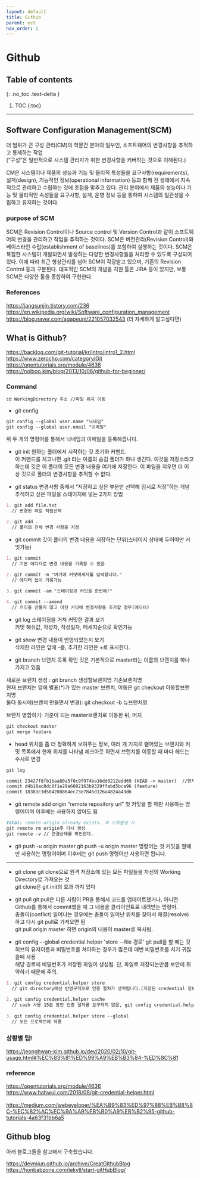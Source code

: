 ```yaml
---
layout: default
title: Github
parent: ect
nav_order: 1
---
```


# Github

## Table of contents
{: .no_toc .text-delta }

1. TOC
{:toc}

---

## Software Configuration Management(SCM)
더 범위가 큰 구성 관리(CM)의 학문간 분야의 일부인, 소프트웨어의 변경사항을 추적하고 통제하는 작업 <br>
(“구성”은 일반적으로 시스템 관리자가 취한 변경사항을 커버하는 것으로 이해된다.)

CM은 시스템이나 제품의 성능과 기능 및 물리적 특성들을 요구사항(requirements), 설계(design), 기능적인 정보(operational information) 등과 함께 전 생애에서 지속적으로 관리하고 수립하는 것에 초점을 맞추고 있다. 관리 분야에서 제품의 성능이나 기능 및 물리적인 속성들을 요구사항, 설계, 운영 정보 등을 통하여 시스템의 일관성을 수립하고 유지하는 것이다.

### purpose of SCM
SCM은 Revision Control이나 Source control 및 Version Control과 같이 소프트웨어의 변경을 관리하고 작업을 추적하는 것이다. SCM은 버전관리(Revision Control)와 베이스라인 수립(establishment of baselines)를 포함하여 실행하는 것이다. SCM은 복잡한 시스템이 개발되면서 발생하는 다양한 변경사항들을 처리할 수 있도록 구성되어 있다. 이에 따라 최근 형상관리를 넘어 SCM이 각광받고 있으며, 기존의 Revision Control 등과 구분된다. 대표적인 SCM의 개념을 지원 툴은 JIRA 등이 있지만, 보통 SCM은 다양한 툴을 종합하여 구현한다.

### References
https://jangsunjin.tistory.com/236
https://en.wikipedia.org/wiki/Software_configuration_management
https://blog.naver.com/agapeuni/221057032543 (더 자세하게 알고싶다면)

## What is Github?

https://backlog.com/git-tutorial/kr/intro/intro1_2.html<br>
https://www.zerocho.com/category/Git
https://opentutorials.org/module/4636
https://nolboo.kim/blog/2013/10/06/github-for-beginner/



### Command

```markdown
cd WorkingDirectory 주소 //파일 위치 이동
```

- git config
```markdown
git config --global user.name "닉네임"
git config --global user.email "이메일"
```
위 두 개의 명령어를 통해서 닉네임과 이메일을 등록해줍니다.

- git init
원하는 폴더에서 시작하는 깃 초기화 커맨드.<br> 
이 커맨드를 치고나면 .git 라는 이름의 숨김 폴더가 하나 생긴다. 이것을 저장소라고 하는데 깃은 이 폴더의 모든 변경 내용을 여기에 저장한다. 이 파일을 지우면 더 이상 깃으로 폴더의 변경사항을 추적할 수 없다.

- git status
변경사항 중에서 “저장하고 싶은 부분만 선택해 임시로 저장”하는 개념<br>
추적하고 싶은 파일을 스테이지에 넣는 2가지 방법
```markdown
1. git add file.txt
  // 변경된 파일 직접선택

2. git add .
  // 폴더의 전체 변경 사항을 지정
```

- git commit
깃이 폴더의 변경 내용을 저장하는 단위(스테이지 상태에 두어야만 커밋가능)

```markdown
1. git commit
  // 기본 에디터로 변경 내용을 기록할 수 있음

2. git commit -m "여기에 커밋메세지를 입력합니다."
  // 에디터 없이 기록가능
  
3. git commit -am "스태이징과 커밋을 한번에!"

4. git commit --amend
  // 커밋을 만들지 않고 이전 커밋에 변경사항을 추가할 경우(에디터)
```

- git log
스테이징을 거쳐 커밋한 결과 보기<br>
커밋 해쉬값, 작성자, 작성일자, 메세지순으로 확인가능

- git show 
변경 내용이 반영되었는지 보기<br>
삭제한 라인은 앞에 -를, 추가한 라인은 +로 표시한다.

- git branch
브랜치 목록 확인
깃은 기본적으로 master라는 이름의 브랜치를 하나 가지고 있음<br>

새로운 브랜치 생성 : git branch 생성할브랜치명 기존브랜치명<br>
현재 브랜치는 앞에 별표(*)가 있는 master 브랜치, 이동은 git checkout 이동할브랜치명<br>
둘다 동시에(브랜치 만들면서 변경): git checkout -b 뉴브랜치명 <br>

브랜치 병합하기: 기준이 되는 master브랜치로 이동한 뒤, 머지
```markdown
git checkout master
git merge feature
```

- head
위치를 좀 더 정확하게 보여주는 정보, 여러 개 가지로 뻗어있는 브랜치와 커밋 목록에서 현재 위치를 나타냄
체크아웃 하면서 브랜치를 이동할 때 마다 헤드는 수시로 변경
```markdown
git log 

commit 23427f8fb1baa80a5f0c9f974ba16dd0212edd69 (HEAD -> master)  //현재 작업 위치
commit d4b18ac8dc8f1e29a6082163b9329ffabd5bca96 (feature)
commit 18383c3d504208864ec73e7845d126a4824a43d6
```
- git remote add origin “remote repository url”
첫 커밋을 할 때만 사용하는 명령어이며 이후에는 사용하지 않아도 됨 <br>
```markdown
fatal: remote origin already exists. 의 오류발생 시
git remote rm origin후 다시 생성
git remote -v // 연결상태를 확인한다.
```

- git push -u origin master
git push -u origin master 명령어는 첫 커밋을 할때만 사용하는 명령어이며 이후에는 git push 명령어만 사용하면 됩니다.

---

- git clone
git clone으로 원격 저장소에 있는 모든 파일들을 자신의 Working Directory로 가져오는 것<br> 
git clone은 git init의 효과 까지 있다

- git pull
git pull은 다른 사람이 PR을 통해서 코드를 업데이트했거나, 아니면 Github를 통해서 commit했을 때 그 내용을 클라이언트로 내려받는 명령어.<br> 
충돌이(conflict) 일어나는 경우에는 충돌이 일어난 위치를 찾아서 해결(resolve)하고 다시 git pull로 가져오면 됨<br>
git pull origin master 하면 origin의 내용이 master로 복사됨.<br> 

- git config --global credential.helper 'store --file 경로'
git pull을 할 때는 깃허브의 유저이름과 비밀번호를 쳐야하는 경우가 많은데 매번 비밀번호를 치기 귀찮을때 사용<br> 
해당 경로에 비밀번호가 저장된 파일이 생성됨. 단, 파일로 저장되는만큼 보안에 취약하기 때문에 주의.
```markdown
1. git config credential.helper store 
  // git directory에선 반영구적으로 인증 절차가 생략됩니다.(저장된 credential 정보를 이용해 인증 처리)
  
2. git config credential.helper cache
  // cash 사용 15분 동안 인증 절차를 요구하지 않음, git config credential.helper 'cache --timeout=3600'와같이 시간지정도 가능
  
3. git config credential.helper store --global
  // 모든 프로젝트에 적용

```

### 상황별 팁!
https://jeonghwan-kim.github.io/dev/2020/02/10/git-usage.html#%EC%83%81%ED%99%A9%EB%B3%84-%ED%8C%81

### reference
https://opentutorials.org/module/4636 <br>
https://www.hahwul.com/2018/08/git-credential-helper.html<br>
<br>
https://medium.com/webeveloper/%EA%B9%83%ED%97%88%EB%B8%8C-%EC%82%AC%EC%9A%A9%EB%B0%A9%EB%B2%95-github-tutorials-4a63f31bb6a5

## Github blog
아래 블로그들을 참고해서 구축했습니다.

https://devmjun.github.io/archive/CreatGithubBlog <br>
https://honbabzone.com/jekyll/start-gitHubBlog/
